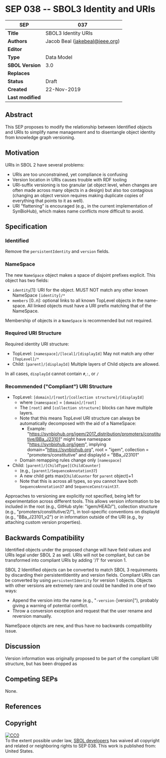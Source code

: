 SEP 038 -- SBOL3 Identity and URIs
===================================

SEP                     | 037
----------------------|--------------
**Title**                | SBOL3 Identity URIs
**Authors**           | Jacob Beal (<jakebeal@ieee.org>)
**Editor**            | 
**Type**               | Data Model
**SBOL Version** | 3.0
**Replaces**        | 
**Status**             | Draft
**Created**          | 22-Nov-2019
**Last modified**  | 

## Abstract

This SEP proposes to modify the relationship between Identified objects and URIs to simplify name management and to disentangle object identity from knowledge graph versioning.

## Motivation <a name='motivation'></a>

URIs in SBOL 2 have several problems:

- URIs are too unconstrained, yet compliance is confusing
- Version location in URIs causes trouble with RDF tooling
- URI-suffix versioning is too granular (at object level, when changes are often made across many objects in a design) but also too contagious (changing an object version requires making duplicate copies of everything that points to it as well).
- URI "flattening" is encouraged (e.g., in the current implementation of SynBioHub), which makes name conflicts more difficult to avoid.


## Specification <a name='specification'></a>

### Identified

Remove the `persistentIdentity` and `version` fields.

### NameSpace

The new `NameSpace` object makes a space of disjoint prefixes explicit.  This object has two fields:

- `identity`[1]: URI for the object.  MUST NOT match any other known NameSpace `[identity]/*`
- `members` [0..n]: optional links to all known TopLevel objects in the name-space.  All linked objects must have a URI prefix matching that of the NameSpace.

Membership of objects in a `NameSpace` is recommended but not required.

### Required URI Structure

Required identity URI structure: 

- TopLevel: `[namespace]/[local]/[displayId]`
	May not match any other `[TopLevel]/*`
- Child: `[parent]/[displayId]`
	Multiple layers of Child objects are allowed.

In all cases, `displayId` cannot contain `#`,`:`, or `/`

### Recommended ("Compliant") URI Structure

- TopLevel: `[domain]/[root]/[collection structure]/[displayId]`
  - where `[namespace]` = `[domain]/[root]`
  - The `[root]` and `[collection structure]` blocks can have multiple layers.
  - Note that this means TopLevel URI structure can always be automatically decomposed with the aid of a NameSpace:
    - Example: "https://synbiohub.org/igem/2017_distribution/promoters/constitutive/BBa_J23101" might have namespace "https://synbiohub.org/igem", implying domain="https://synbiohub.org", root = "igem", collection = "promoters/constitutive" and displayId = "BBa_J23101"
  - Domain remapping rules change only `[namespace]`
- Child: `[parent]/[ChildType][ChildCounter]`
  - (e.g., `[parent]/SequenceAnnotation37`)
  - A new child gets max(`ChildCounter` for `parent` object)+1
  - Note that this is across all types, so you cannot have both `SequenceAnnotation37` and `SequenceConstraint37`.


Approaches to versioning are explicitly not specified, being left for experimentation across different tools. This allows version information to be included in the root (e.g., GitHub style: "igem/HEAD/"), collection structure (e.g., "promoters/constitutive/2/"), in tool-specific conventions on displayId (e.g., "BBa_J23101_v2") or in information outside of the URI (e.g., by attaching custom version properties).

## Backwards Compatibility <a name='compatibility'></a>

Identified objects under the proposed change will have field values and URIs legal under SBOL 2 as well. URIs will not be compliant, but can be transformed into compliant URIs by adding '/1' for version 1.

SBOL 2 Identified objects can be converted to match SBOL 3 requirements by discarding their persistentIdentity and version fields.  Compliant URIs can be converted by using `persistentIdentity` for version 1 objects.  Objects with other versions are extremely rare and could be handled in one of two ways:

- Append the version into the name (e.g., "`-version-`[version]"), probably giving a warning of potential conflict.
- Throw a conversion exception and request that the user rename and reversion manually.

NameSpace objects are new, and thus have no backwards compatibility issue.

## Discussion <a name='discussion'></a>

Version information was originally proposed to be part of the compliant URI structure, but has been dropped as 

## Competing SEPs <a name='competing_seps'></a>

None.

References <a name='references'></a>
----------------

Copyright <a name='copyright'></a>
-------------

<p xmlns:dct="http://purl.org/dc/terms/" xmlns:vcard="http://www.w3.org/2001/vcard-rdf/3.0#">
  <a rel="license"
     href="http://creativecommons.org/publicdomain/zero/1.0/">
    <img src="http://i.creativecommons.org/p/zero/1.0/88x31.png" style="border-style: none;" alt="CC0" />
  </a>
  <br />
  To the extent possible under law,
  <a rel="dct:publisher"
     href="sbolstandard.org">
    <span property="dct:title">SBOL developers</span></a>
  has waived all copyright and related or neighboring rights to
  <span property="dct:title">SEP 038</span>.
This work is published from:
<span property="vcard:Country" datatype="dct:ISO3166"
      content="US" about="sbolstandard.org">
  United States</span>.
</p>


